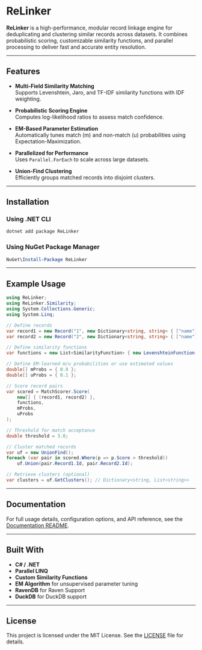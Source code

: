 # ReLinker

**ReLinker** is a high-performance, modular record linkage engine for deduplicating and clustering similar records across datasets. It combines probabilistic scoring, customizable similarity functions, and parallel processing to deliver fast and accurate entity resolution.

---

## Features

- **Multi-Field Similarity Matching**  
  Supports Levenshtein, Jaro, and TF-IDF similarity functions with IDF weighting.

- **Probabilistic Scoring Engine**  
  Computes log-likelihood ratios to assess match confidence.

- **EM-Based Parameter Estimation**  
  Automatically tunes match (m) and non-match (u) probabilities using Expectation-Maximization.

- **Parallelized for Performance**  
  Uses `Parallel.ForEach` to scale across large datasets.

- **Union-Find Clustering**  
  Efficiently groups matched records into disjoint clusters.

---

## Installation

### Using .NET CLI

```bash
dotnet add package ReLinker
```

### Using NuGet Package Manager

```powershell
NuGet\Install-Package ReLinker
```

---

## Example Usage

```csharp
using ReLinker;
using ReLinker.Similarity;
using System.Collections.Generic;
using System.Linq;

// Define records
var record1 = new Record("1", new Dictionary<string, string> { ["name"] = "Alice Smith" });
var record2 = new Record("2", new Dictionary<string, string> { ["name"] = "Alicia Smythe" });

// Define similarity functions
var functions = new List<SimilarityFunction> { new LevenshteinFunction("name") };

// Define EM-learned m/u probabilities or use estimated values
double[] mProbs = { 0.9 };
double[] uProbs = { 0.1 };

// Score record pairs
var scored = MatchScorer.Score(
    new[] { (record1, record2) },
    functions,
    mProbs,
    uProbs
);

// Threshold for match acceptance
double threshold = 3.0;

// Cluster matched records
var uf = new UnionFind();
foreach (var pair in scored.Where(p => p.Score > threshold))
    uf.Union(pair.Record1.Id, pair.Record2.Id);

// Retrieve clusters (optional)
var clusters = uf.GetClusters(); // Dictionary<string, List<string>>
```

---

## Documentation

For full usage details, configuration options, and API reference, see the [Documentation README](./ReLinker/docs/README.md).

---

## Built With

- **C# / .NET**
- **Parallel LINQ**
- **Custom Similarity Functions**
- **EM Algorithm** for unsupervised parameter tuning
- **RavenDB** for Raven Support
- **DuckDB** for DuckDB support
---

## License

This project is licensed under the MIT License. See the [LICENSE](./LICENSE) file for details.
